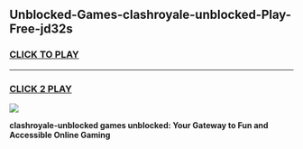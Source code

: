 
## Unblocked-Games-clashroyale-unblocked-Play-Free-jd32s
<h3>
<a href="https://premium76.site?title=clashroyale-unblocked&ref=10A">CLICK TO PLAY</a></h3>
<hr>

<h3>
<a href="https://premium76.site?title=clashroyale-unblocked&ref=10A">CLICK 2 PLAY</a>
  
</h3>

<a href="https://premium76.site?title=clashroyale-unblocked&ref=10A"><img src="https://clearcache.store/games.png"></a>


**clashroyale-unblocked games unblocked: Your Gateway to Fun and Accessible Online Gaming**
